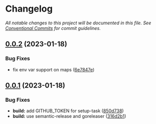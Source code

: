 # Changelog

_All notable changes to this project will be documented in this file. See [Conventional Commits](https://www.conventionalcommits.org/) for commit guidelines._


## [0.0.2](https://github.com/JaredReisinger/asp/compare/v0.0.1...v0.0.2) (2023-01-18)


### Bug Fixes

* fix env var support on maps ([6e7847e](https://github.com/JaredReisinger/asp/commit/6e7847e4d60bfdd1f88348554979ad256fa1b8ac))

## [0.0.1](https://github.com/JaredReisinger/asp/compare/v0.0.0...v0.0.1) (2023-01-18)


### Bug Fixes

* **build:** add GITHUB_TOKEN for setup-task ([850d738](https://github.com/JaredReisinger/asp/commit/850d738c428cc8a92b65afe98e6c69f514139136))
* **build:** use semantic-release and goreleaser ([316d2b1](https://github.com/JaredReisinger/asp/commit/316d2b1751139f7dbe3d2e363d492bcde3985252))
